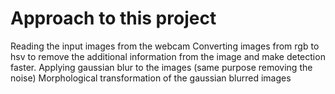 # Approach to this project 
 Reading the input images from the webcam
 Converting images from rgb to hsv to remove the additional information from the image and make detection faster.
 Applying gaussian blur to the images (same purpose removing the noise)
 Morphological transformation of the gaussian blurred images
